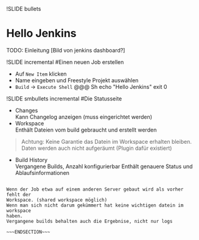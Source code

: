 !SLIDE bullets
# Hello Jenkins

TODO: Einleitung
[Bild von jenkins dashboard?]

!SLIDE incremental
#Einen neuen Job erstellen
* Auf `New Item` klicken
* Name eingeben und Freestyle Projekt auswählen
* `Build` -> `Execute Shell`
    @@@ Sh
    echo "Hello Jenkins"
    exit 0

!SLIDE smbullets incremental
#Die Statusseite
* Changes  
Kann Changelog anzeigen (muss eingerichtet werden)
* Workspace  
Enthält Dateien vom build gebraucht und erstellt werden
> Achtung: Keine Garantie das Datein im Workspace erhalten bleiben.
> Daten werden auch nicht aufgeräumt (Plugin dafür existiert)
* Build History  
Vergangene Builds, Anzahl konfigurierbar
Enthält genauere Status und Ablaufsinformationen

~~~SECTION:notes~~~

Wenn der Job etwa auf einem anderen Server gebaut wird als vorher fehlt der
Workspace. (shared workspace möglich)
Wenn man sich nicht darum gekümmert hat keine wichtigen datein im workspace
haben.
Vergangene builds behalten auch die Ergebnise, nicht nur logs

~~~ENDSECTION~~~
